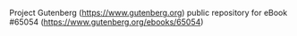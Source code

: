 Project Gutenberg (https://www.gutenberg.org) public repository for eBook #65054 (https://www.gutenberg.org/ebooks/65054)
